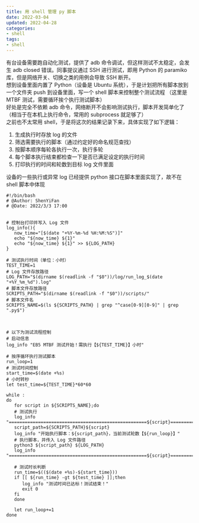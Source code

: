 ```yaml
---
title: 用 shell 管理 py 脚本
date: 2022-03-04
updated: 2022-04-28
categories: 
- shell
tags:
- shell
---
```



有台设备需要跑自动化测试，提供了 adb 命令调试，但这样测试不太稳定，会发生 adb closed 错误。同事提议通过 SSH 进行测试，即用 Python 的 paramiko 库，但是网络开关、切换之类的用例会导致 SSH 断开。  
想到设备里面内置了 Python（设备是 Ubuntu 系统），于是计划把所有脚本放到一个文件夹 push 到设备里面，写一个 shell 脚本来控制整个测试流程 （这里是 MTBF 测试，需要循环挨个执行测试脚本）  
好处是完全不依赖 adb 命令，网络断开不会影响测试执行，脚本开发简单化了（相当于在本机上执行命令，常用的 subprocess 就足够了）  
之前也不太常用 shell，于是将这次的结果记录下来，具体实现了如下逻辑：  
1. 生成执行时存放 log 的文件  
2. 筛选需要执行的脚本（通过约定好的命名规范查找）  
3. 按脚本顺序每轮各执行一次，执行多轮  
4. 每个脚本执行结束都检查一下是否已满足设定的执行时间  
5. 打印执行的时间和轮数到目标 log 文件里面  

设备的一些执行或异常 log 已经提供 python 接口在脚本里面实现了，故不在 shell 脚本中体现

```
#!/bin/bash
# @Author: ShenYiFan
# @Date: 2022/3/3 17:00


# 控制台打印并写入 Log 文件
log_info(){
   now_time="[$(date "+%Y-%m-%d %H:%M:%S")]"
   echo "${now_time} ${1}"
   echo "${now_time} ${1}" >> ${LOG_PATH}
}

# 测试执行时间（单位：小时）
TEST_TIME=1
# Log 文件存放路径
LOG_PATH="$(dirname $(readlink -f "$0"))/log/run_log_$(date "+%Y_%m_%d").log"
# 脚本文件存放路径
SCRIPTS_PATH="$(dirname $(readlink -f "$0"))/scripts/"
# 脚本文件名
SCRIPTS_NAME=$(ls ${SCRIPTS_PATH} | grep "^case[0-9][0-9]" | grep ".py$")



# 以下为测试流程控制
# 启动信息
log_info "EB5 MTBF 测试开始！需执行【${TEST_TIME}】小时"

# 按序循环执行测试脚本
run_loop=1
# 测试时间控制
start_time=$(date +%s)
# 小时转秒
let test_time=${TEST_TIME}*60*60

while :
do
   for script in ${SCRIPTS_NAME};do
   # 测试执行
   log_info "====================================================${script}===================================================="
   script_path=${SCRIPTS_PATH}${script}
   log_info "开始执行脚本：${script_path}，当前测试轮数【${run_loop}】"
   # 执行脚本，并传入 Log 文件路径
   python3 ${script_path} ${LOG_PATH}
   log_info "====================================================${script}===================================================="
   
   # 测试时长判断
   run_time=$(($(date +%s)-${start_time}))
   if [[ ${run_time} -gt ${test_time} ]];then
      log_info "测试时间已达标！测试结束！"
      exit 0  
   fi
   done

   let run_loop+=1
done
```